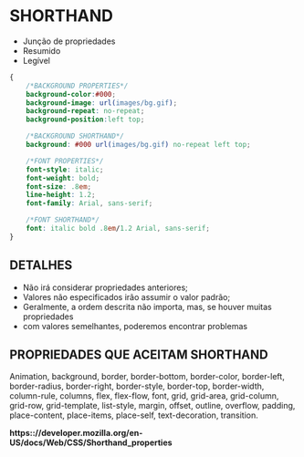 # SHORTHAND

* Junção de propriedades
* Resumido
* Legível

```css
{
    /*BACKGROUND PROPERTIES*/
    background-color:#000;
    background-image: url(images/bg.gif);
    background-repeat: no-repeat;
    background-position:left top;

    /*BACKGROUND SHORTHAND*/
    background: #000 url(images/bg.gif) no-repeat left top;

    /*FONT PROPERTIES*/
    font-style: italic;
    font-weight: bold;
    font-size: .8em;
    line-height: 1.2;
    font-family: Arial, sans-serif;

    /*FONT SHORTHAND*/
    font: italic bold .8em/1.2 Arial, sans-serif;
}
```
## DETALHES

* Não irá considerar propriedades anteriores;
* Valores não especificados irão assumir o valor padrão;
* Geralmente, a ordem descrita não importa, mas, se houver muitas propriedades
* com valores semelhantes, poderemos encontrar problemas

## PROPRIEDADES QUE ACEITAM SHORTHAND

Animation, background, border, border-bottom, border-color, border-left, 
border-radius, border-right, border-style, border-top, border-width,
column-rule, columns, flex, flex-flow, font, grid, grid-area, grid-column,
grid-row, grid-template, list-style, margin, offset, outline, overflow, padding,
place-content, place-items, place-self, text-decoration, transition.

**https:://developer.mozilla.org/en-US/docs/Web/CSS/Shorthand_properties**

